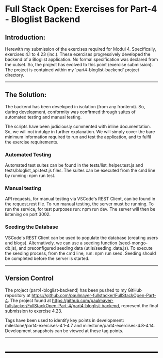 # Full Stack Open: Exercises for Part-4 - Bloglist Backend

## Introduction:

Herewith my submission of the exercises required for Modul 4. Specifically, exercises 4.1 to 4.23 (inc.). These exercises progressively developed the backend of a Bloglist application. No formal specification was declared from the outset. So, the project has evolved to this point (exercise submission). The project is contained within my 'part4-bloglist-backend' project directory.

---

## The Solution:

The backend has been developed in isolation (from any frontend). So, during development, conformity was confirmed through suites of automated testing and manual testing.

The scripts have been judiciously commented with inline documentation. So, we will not indulge in further explanation. We will simply cover the bare minimum information required to run and test the application, and to fulfil the exercise requirements.

### Automated Testing

Automated test suites can be found in the tests/list_helper.test.js and tests/bloglist_api.test.js files. The suites can be executed from the cmd line by running: npm run test.

### Manual testing

API requests, for manual testing via VSCode's REST Client, can be found in the request.rest file. To run manual testing, the server must be running. To run the service, for test purposes run: npm run dev. The server will then be listening on port 3002.

### Seeding the Database

VSCode's REST Client can be used to populate the database (creating users and blogs). Alternatively, we can use a seeding function (seed-mongo-db.js), and preconfigured seeding data (utils/seeding_data.js). To execute the seeding process, from the cmd line, run: npm run seed. Seeding should be completed before the server is started.

---

## Version Control

The project (part4-bloglist-backend) has been pushed to my GitHub repository at https://github.com/paulmayer-fullstacker/FullStackOpen-Part-4. The project found at https://github.com/paulmayer-fullstacker/FullStackOpen-Part-4/part4-bloglist-backend, represent the final submission to exercise 4.23.

Tags have been used to identify key points in development: milestone/part4-exercises-4.1-4.7 and milestone/part4-exercises-4.8-4.14. Development snapshots can be viewed at these tag points.


---

<br/>

<hr style="height: 5px; background-color: black; border: none;">
